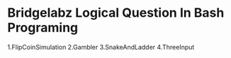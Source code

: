 # Bridgelabz Logical Question In Bash Programing
1.FlipCoinSimulation
2.Gambler 
3.SnakeAndLadder
4.ThreeInput
